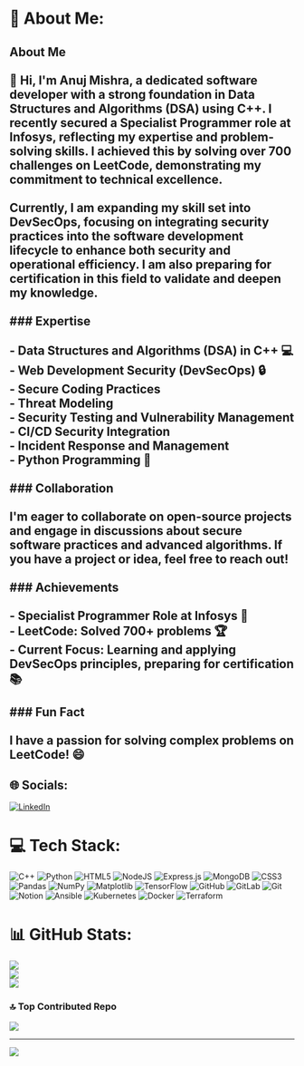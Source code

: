 # 💫 About Me:
## About Me<br><br>👋 Hi, I'm Anuj Mishra, a dedicated software developer with a strong foundation in Data Structures and Algorithms (DSA) using C++. I recently secured a Specialist Programmer role at Infosys, reflecting my expertise and problem-solving skills. I achieved this by solving over 700 challenges on LeetCode, demonstrating my commitment to technical excellence.<br><br>Currently, I am expanding my skill set into DevSecOps, focusing on integrating security practices into the software development lifecycle to enhance both security and operational efficiency. I am also preparing for certification in this field to validate and deepen my knowledge.<br><br>### Expertise<br><br>- **Data Structures and Algorithms (DSA) in C++** 💻<br>- **Web Development Security (DevSecOps)** 🔒<br>  - Secure Coding Practices<br>  - Threat Modeling<br>  - Security Testing and Vulnerability Management<br>  - CI/CD Security Integration<br>  - Incident Response and Management<br>- **Python Programming** 🐍<br><br>### Collaboration<br><br>I'm eager to collaborate on open-source projects and engage in discussions about secure software practices and advanced algorithms. If you have a project or idea, feel free to reach out!<br><br>### Achievements<br><br>- **Specialist Programmer Role** at Infosys 🎉<br>- **LeetCode:** Solved 700+ problems 🏆<br>- **Current Focus:** Learning and applying DevSecOps principles, preparing for certification 📚<br><br>### Fun Fact<br><br>I have a passion for solving complex problems on LeetCode! 😄


## 🌐 Socials:
[![LinkedIn](https://img.shields.io/badge/LinkedIn-%230077B5.svg?logo=linkedin&logoColor=white)](https://linkedin.com/in/anujmishra2003) 

# 💻 Tech Stack:
![C++](https://img.shields.io/badge/c++-%2300599C.svg?style=flat-square&logo=c%2B%2B&logoColor=white) ![Python](https://img.shields.io/badge/python-3670A0?style=flat-square&logo=python&logoColor=ffdd54) ![HTML5](https://img.shields.io/badge/html5-%23E34F26.svg?style=flat-square&logo=html5&logoColor=white) ![NodeJS](https://img.shields.io/badge/node.js-6DA55F?style=flat-square&logo=node.js&logoColor=white) ![Express.js](https://img.shields.io/badge/express.js-%23404d59.svg?style=flat-square&logo=express&logoColor=%2361DAFB) ![MongoDB](https://img.shields.io/badge/MongoDB-%234ea94b.svg?style=flat-square&logo=mongodb&logoColor=white) ![CSS3](https://img.shields.io/badge/css3-%231572B6.svg?style=flat-square&logo=css3&logoColor=white) ![Pandas](https://img.shields.io/badge/pandas-%23150458.svg?style=flat-square&logo=pandas&logoColor=white) ![NumPy](https://img.shields.io/badge/numpy-%23013243.svg?style=flat-square&logo=numpy&logoColor=white) ![Matplotlib](https://img.shields.io/badge/Matplotlib-%23ffffff.svg?style=flat-square&logo=Matplotlib&logoColor=black) ![TensorFlow](https://img.shields.io/badge/TensorFlow-%23FF6F00.svg?style=flat-square&logo=TensorFlow&logoColor=white) ![GitHub](https://img.shields.io/badge/github-%23121011.svg?style=flat-square&logo=github&logoColor=white) ![GitLab](https://img.shields.io/badge/gitlab-%23181717.svg?style=flat-square&logo=gitlab&logoColor=white) ![Git](https://img.shields.io/badge/git-%23F05033.svg?style=flat-square&logo=git&logoColor=white) ![Notion](https://img.shields.io/badge/Notion-%23000000.svg?style=flat-square&logo=notion&logoColor=white) ![Ansible](https://img.shields.io/badge/ansible-%231A1918.svg?style=flat-square&logo=ansible&logoColor=white) ![Kubernetes](https://img.shields.io/badge/kubernetes-%23326ce5.svg?style=flat-square&logo=kubernetes&logoColor=white) ![Docker](https://img.shields.io/badge/docker-%230db7ed.svg?style=flat-square&logo=docker&logoColor=white) ![Terraform](https://img.shields.io/badge/terraform-%235835CC.svg?style=flat-square&logo=terraform&logoColor=white)
# 📊 GitHub Stats:
![](https://github-readme-stats.vercel.app/api?username=imAnujMishra&theme=dark&hide_border=false&include_all_commits=false&count_private=false)<br/>
![](https://github-readme-streak-stats.herokuapp.com/?user=imAnujMishra&theme=dark&hide_border=false)<br/>
![](https://github-readme-stats.vercel.app/api/top-langs/?username=imAnujMishra&theme=dark&hide_border=false&include_all_commits=false&count_private=false&layout=compact)

### 🔝 Top Contributed Repo
![](https://github-contributor-stats.vercel.app/api?username=imAnujMishra&limit=5&theme=dark&combine_all_yearly_contributions=true)

---
[![](https://visitcount.itsvg.in/api?id=imAnujMishra&icon=2&color=13)](https://visitcount.itsvg.in)

<!-- Proudly created with GPRM ( https://gprm.itsvg.in ) -->